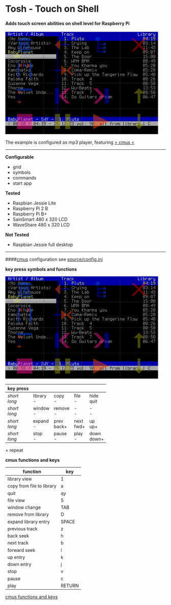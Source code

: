 # Tosh - Touch on Shell

#### **Adds touch screen abilities on shell level for Raspberry Pi**

![tosh with cmus](https://github.com/qrti/tosh/blob/master/images/screen01.png)

The example is configured as mp3 player, featuring [> cmus <](https://cmus.github.io/)

----------

**Configurable**

 - grid
 - symbols
 - commands
 - start app

**Tested**

 - Raspbian Jessie Lite
 - Raspberry Pi 2 B
 - Raspberry Pi B+
 - SainSmart 480 x 320 LCD
 - WaveShare 480 x 320 LCD

**Not Tested**

- Raspbian Jessie full desktop

----------

####[cmus](https://cmus.github.io/) configuration
see [source/config.ini](https://github.com/qrti/tosh/blob/master/source/comfig.ini)

**key press symbols and functions**

![tosh with cmus](https://github.com/qrti/tosh/blob/master/images/screen01.png)

|key press      |            |             |            |             |
|---------------|------------|-------------|------------|-------------|
|*short<br>long*|library<br>-|copy<br>-    |file<br>-   |hide<br>quit |
|*short<br>long*|window<br>- |remove<br>-  |-<br>-      |-<br>-       |
|*short<br>long*|expand<br>- |prev<br>back+|next<br>fwd+|up<br>up+    |
|*short<br>long*|stop<br>-   |pause<br>-   |play<br>-   |down<br>down+|
\+ repeat

**cmus functions and keys**

|function                 |key   |
|-------------------------|------|
|library view             |1     |
|copy from file to library|a     |
|quit                     |qy    |
|file view                |5     |
|window change            |TAB   |
|remove from library      |D     |
|expand library entry     |SPACE |
|previous track           |z     |
|back seek                |h     |
|next track               |b     |
|forward seek             |l     |
|up entry                 |k     |
|down entry               |j     |
|stop                     |v     |
|pause                    |c     |
|play                     |RETURN|

[cmus functions and keys](https://github.com/cmus/cmus/blob/master/Doc/cmus.txt)














